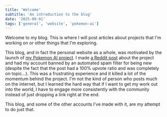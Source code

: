 ```yaml
---
title: 'Welcome'
subtitle: 'An introduction to the blog'
date: '2025-09-01'
tags: ['general', 'website', 'pokemon-ai']
---
```


Welcome to my blog. This is where I will post articles about projects that I'm working on or other things that I'm exploring.

This blog, and in fact the personal website as a whole, was motivated by the launch of [my Pokemon AI project](src/images/projects/2025/pokemon-ai.jpg). I made [a Reddit post](https://www.reddit.com/r/ClaudePlaysPokemon/comments/1msurbo/) about the project and had my account banned by an automated spam filter for being new (despite the fact that the post had a 100% upvote ratio and was completely on topic...). This was a frustrating experience and it killed a lot of the momentum behind the project. I'm not the kind of person who posts much on the internet, but I learned the hard way that if I want to get my work out into the world, I have to engage more consistently with the community instead of just dropping a link right at the end.

This blog, and some of the other accounts I've made with it, are my attempt to do just that.
